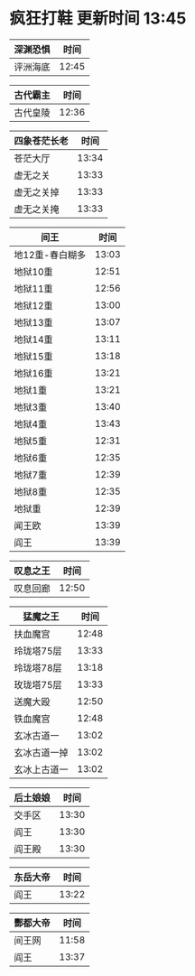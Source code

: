 # 疯狂打鞋 更新时间 13:45

| 深渊恐惧   | 时间    |
|--------|-------|
| 评洲海底 | 12:45 |

| 古代霸主   | 时间    |
|--------|-------|
| 古代皇陵 | 12:36 |

| 四象苍茫长老   | 时间    |
|--------|-------|
| 苍茫大厅 | 13:34 |
| 虚无之关 | 13:33 |
| 虚无之关掉 | 13:33 |
| 虚无之关掩 | 13:33 |

| 间王   | 时间    |
|--------|-------|
| 地12重-春白糊多 | 13:03 |
| 地狱10重 | 12:51 |
| 地狱11重 | 12:56 |
| 地狱12重 | 13:00 |
| 地狱13重 | 13:07 |
| 地狱14重 | 13:11 |
| 地狱15重 | 13:18 |
| 地狱16重 | 13:21 |
| 地狱1重 | 13:21 |
| 地狱3重 | 13:40 |
| 地狱4重 | 13:43 |
| 地狱5重 | 12:31 |
| 地狱6重 | 12:35 |
| 地狱7重 | 12:39 |
| 地狱8重 | 12:35 |
| 地狱重 | 12:39 |
| 闻王欧 | 13:39 |
| 阎王 | 13:39 |

| 叹息之王   | 时间    |
|--------|-------|
| 叹息回廊 | 12:50 |

| 猛魔之王   | 时间    |
|--------|-------|
| 扶血魔宫 | 12:48 |
| 玲珑塔75层 | 13:33 |
| 玲珑塔78层 | 13:18 |
| 玫珑塔75层 | 13:33 |
| 送魔大殴 | 12:50 |
| 铁血魔宫 | 12:48 |
| 玄冰古道一 | 13:02 |
| 玄冰古道一掉 | 13:02 |
| 玄冰上古道一 | 13:02 |

| 后土娘娘   | 时间    |
|--------|-------|
| 交手区 | 13:30 |
| 阎王 | 13:30 |
| 阎王殿 | 13:30 |

| 东岳大帝   | 时间    |
|--------|-------|
| 阎王 | 13:22 |

| 酆都大帝   | 时间    |
|--------|-------|
| 间王网 | 11:58 |
| 阎王 | 13:37 |